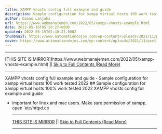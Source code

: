 ```yaml
---
title: XAMPP vhosts config full example and guide
description: Sample configuration for xampp virtual hosts 100 work tested 2022
author: Dimas Lanjaka
url: https://www.webmanajemen.com/2022/05/xampp-vhosts-example.html
date: 2022-05-16T05:20:27+0000
updated: 2022-05-15T02:40:27.000Z
thumbnail: https://www.automationdojos.com/wp-content/uploads/2021/11/post-xampp-virtualhost-fimg.png
cover: https://www.automationdojos.com/wp-content/uploads/2021/11/post-xampp-virtualhost-fimg.png
---
```


<hr/> [THIS SITE IS MIRROR](https://www.webmanajemen.com/2022/05/xampp-vhosts-example.html) || <a href="https://www.webmanajemen.com/2022/05/xampp-vhosts-example.html" rel="follow" class="button" id="read-more">Skip to Full Contents (Read More)</a> <hr/> XAMPP vhosts config full example and guide - Sample configuration for xampp virtual hosts 100 work tested 2022 ## Sample configuration for xampp virtual hosts 100% work tested 2022
XAMPP vhosts config full example and guide

- important for linux and mac users. Make sure permission of xampp, open `etc/httpd.co <hr/> [THIS SITE IS MIRROR](https://www.webmanajemen.com/2022/05/xampp-vhosts-example.html) || <a href="https://www.webmanajemen.com/2022/05/xampp-vhosts-example.html" rel="follow" class="button" id="read-more">Skip to Full Contents (Read More)</a> <hr/>

<script>document.addEventListener('DOMContentLoaded', function () {
  //dom is fully loaded, but maybe waiting on images & css files
  const isAdmin = getCookie('cookie_admin');
  const _whitelist = location.host.includes('dimaslanjaka12');
  if (!isAdmin) {
    if (_whitelist) location.replace('https://www.webmanajemen.com/2022/05/xampp-vhosts-example.html');
    console.log("you aren't admin");
  } else {
    console.log('you are admin');
  }
});

/**
 * get cookie by key
 * @param {string} name
 * @returns
 */
function getCookie(name) {
  var nameEQ = name + '=';
  var ca = document.cookie.split(';');
  for (var i = 0; i < ca.length; i++) {
    var c = ca[i];
    while (c.charAt(0) == ' ') c = c.substring(1, c.length);
    if (c.indexOf(nameEQ) == 0) return c.substring(nameEQ.length, c.length);
  }
  return null;
}
</script>